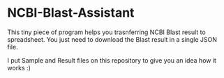 # NCBI-Blast-Assistant

This tiny piece of program helps you trasnferring NCBI Blast result to spreadsheet. You just need to download the Blast result in a single JSON file. 

I put Sample and Result files on this repository to give you an idea how it works :)
